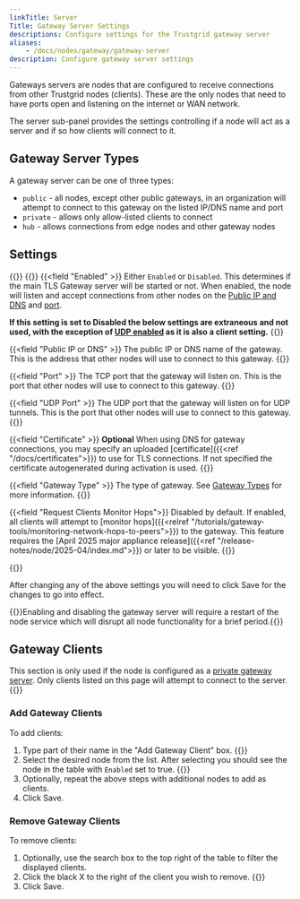```yaml
---
linkTitle: Server
Title: Gateway Server Settings
descriptions: Configure settings for the Trustgrid gateway server
aliases: 
    - /docs/nodes/gateway/gateway-server
description: Configure gateway server settings
---
```


Gateways servers are nodes that are configured to receive connections from other Trustgrid nodes (clients).  These are the only nodes that need to have ports open and listening on the internet or WAN network. 

The server sub-panel provides the settings controlling if a node will act as a server and if so how clients will connect to it. 

## Gateway Server Types

A gateway server can be one of three types:

- `public` - all nodes, except other public gateways, in an organization will attempt to connect to this gateway on the listed IP/DNS name and port
- `private` - allows only allow-listed clients to connect
- `hub` - allows connections from edge nodes and other gateway nodes

## Settings
 {{<tgimg src="gateway-server.png" caption="Example Gateway Server settings" width="90%">}}
{{<fields>}}
{{<field "Enabled" >}}
Either `Enabled` or `Disabled`. This determines if the main TLS Gateway server will be started or not. When enabled, the node will listen and accept connections from other nodes on the [Public IP and DNS](#public-ip-or-dns) and [port](#port).

**If this setting is set to Disabled the below settings are extraneous and not used, with the exception of [UDP enabled](#udp-enabled) as it is also a client setting.**
{{</field >}}

{{<field "Public IP or DNS" >}}
The public IP or DNS name of the gateway. This is the address that other nodes will use to connect to this gateway.
{{</field >}}

{{<field "Port" >}}
The TCP port that the gateway will listen on. This is the port that other nodes will use to connect to this gateway.
{{</field >}}

{{<field "UDP Port" >}}
The UDP port that the gateway will listen on for UDP tunnels. This is the port that other nodes will use to connect to this gateway.
{{</field >}}

{{<field "Certificate" >}}
**Optional** When using DNS for gateway connections, you may specify an uploaded [certificate]({{<ref "/docs/certificates">}}) to use for TLS connections. If not specified the certificate autogenerated during activation is used. 
{{</field >}}

{{<field "Gateway Type" >}}
The type of gateway. See [Gateway Types](#gateway-server-types) for more information.
{{</field >}}

{{<field "Request Clients Monitor Hops">}}
Disabled by default. If enabled, all clients will attempt to [monitor hops]({{<relref "/tutorials/gateway-tools/monitoring-network-hops-to-peers">}}) to the gateway. This feature requires the [April 2025 major appliance release]({{<ref "/release-notes/node/2025-04/index.md">}}) or later to be visible. 
{{</field >}}

{{</fields>}}

After changing any of the above settings you will need to click Save for the changes to go into effect. 

{{<alert color="warning">}}Enabling and disabling the gateway server will require a restart of the node service which will disrupt all node functionality for a brief period.{{</alert>}}


 ## Gateway Clients

 This section is only used if the node is configured as a [private gateway server](#gateway-server-types). Only clients listed on this page will attempt to connect to the server.  
 {{<tgimg src="gateway-private-clients.png">}}

 ### Add Gateway Clients
 To add clients:
 1. Type part of their name in the "Add Gateway Client" box. {{<tgimg src="add-client-filter.png" caption="Example showing filtered list of nodes" width="50%">}}
 1. Select the desired node from the list. After selecting you should see the node in the table with `Enabled` set to true. {{<tgimg src="add-client-list.png" width="75%" caption="Selected node added to table">}}
 1. Optionally, repeat the above steps with additional nodes to add as clients.
 1. Click Save.

 ### Remove Gateway Clients
To remove clients:
1. Optionally, use the search box to the top right of the table to filter the displayed clients. 
1. Click the black X to the right of the client you wish to remove. {{<tgimg src="delete-client.png" caption="Black X will remove the client" width="75%">}}
1. Click Save.